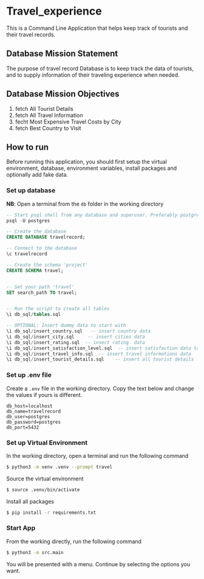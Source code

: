 # Travel_experience
This is a Command Line Application that helps keep track of tourists and their travel records.

## Database Mission Statement
The purpose of travel record Database is to keep track the data of tourists, and to supply information of their traveling experience when needed.

## Database Mission Objectives
1. fetch All Tourist Details
2. fetch All Travel Information
3. fecht Most Expensive Travel Costs by City
4. fetch Best Country to Visit

## How to run
Before running this application, you should first setup the virtual environment, database, environment variables, install packages and optionally add fake data.

### Set up database

**NB**: Open a terminal from the `db` folder in the working directory

```sql
-- Start psql shell from any database and superuser. Preferably postgres
psql -U postgres

-- Create the database 
CREATE DATABASE travelrecord;

-- Connect to the database
\c travelrecord

-- Create the schema 'project'
CREATE SCHEMA travel;


-- Set your path 'travel'
SET search_path TO travel;


-- Run the script to create all tables
\i db_sql/tables.sql

-- OPTIONAL: Insert dummy data to start with 
\i db_sql/insert_country.sql   -- insert country data
\i db_sql/insert_city.sql     -- insert cities data
\i db_sql/insert_rating.sql  -- insert rating  data
\i db_sql/insert_satisfaction_level.sql  -- insert satisfaction data table
\i db_sql/insert_travel_info.sql  -- insert travel informations data
\i db_sql/insert_tourist_details.sql    -- insert all tourist details  data
```
### Set up .env file
Create a `.env` file in the working directory. Copy the text below and change the values if yours is different.

```
db_host=localhost
db_name=travelrecord
db_user=postgres
db_password=postgres
db_port=5432
```

### Set up Virtual Environment
In the working directory, open a terminal and run the following command

```bash
$ python3 -m venv .venv --prompt travel
```
Source the virtual environment

```bash
$ source .venv/bin/activate
```
Install all packages

```bash
$ pip install -r requirements.txt
```

### Start App
From the working directly, run the following command
```bash
$ python3 -m src.main
```
You will be presented with a menu. Continue by selecting the options you want.


